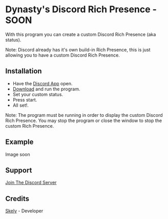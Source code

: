 # Dynasty's Discord Rich Presence - SOON

With this program you can create a custom Discord Rich Presence (aka status).

Note: Discord already has it's own build-in Rich Presence, this is just allowing you to have a custom Discord Rich Presence.

## Installation
* Have the [Discord App](https://discord.com/download) open.
* [Download](https://github.com/DynastyTeam/DynastyDiscordRichPresence/archive/refs/heads/main.zip) and run the program.
* Set your custom status.
* Press start.
* All set!.

Note: The program must be running in order to display the custom Discord Rich Presence. You may stop the program or close the window to stop the custom Rich Presence.

## Example
Image soon

## Support
[Join The Discord Server](https://discord.gg/Ap5tSkA9YA)

## Credits
[Skely](https://github.com/Skely-Dev) - Developer

